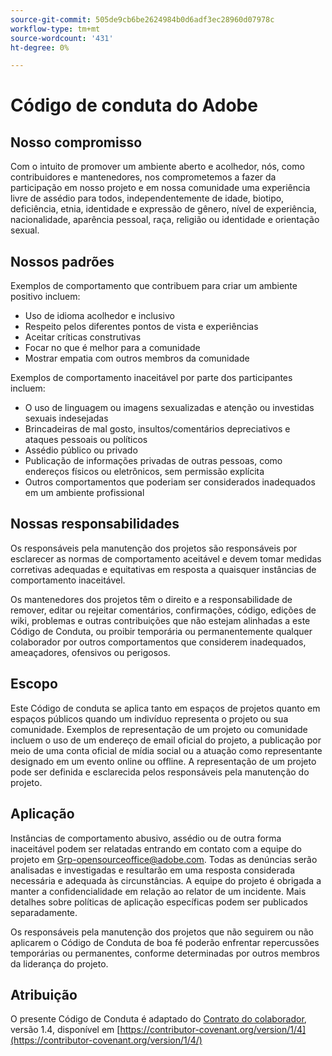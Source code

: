```yaml
---
source-git-commit: 505de9cb6be2624984b0d6adf3ec28960d07978c
workflow-type: tm+mt
source-wordcount: '431'
ht-degree: 0%

---
```


# Código de conduta do Adobe

## Nosso compromisso

Com o intuito de promover um ambiente aberto e acolhedor, nós, como contribuidores e mantenedores, nos comprometemos a fazer da participação em nosso projeto e em nossa comunidade uma experiência livre de assédio para todos, independentemente de idade, biotipo, deficiência, etnia, identidade e expressão de gênero, nível de experiência, nacionalidade, aparência pessoal, raça, religião ou identidade e orientação sexual.

## Nossos padrões

Exemplos de comportamento que contribuem para criar um ambiente positivo incluem:

* Uso de idioma acolhedor e inclusivo
* Respeito pelos diferentes pontos de vista e experiências
* Aceitar críticas construtivas
* Focar no que é melhor para a comunidade
* Mostrar empatia com outros membros da comunidade

Exemplos de comportamento inaceitável por parte dos participantes incluem:

* O uso de linguagem ou imagens sexualizadas e atenção ou investidas sexuais indesejadas
* Brincadeiras de mal gosto, insultos/comentários depreciativos e ataques pessoais ou políticos
* Assédio público ou privado
* Publicação de informações privadas de outras pessoas, como endereços físicos ou eletrônicos, sem permissão explícita
* Outros comportamentos que poderiam ser considerados inadequados em um ambiente profissional

## Nossas responsabilidades

Os responsáveis pela manutenção dos projetos são responsáveis por esclarecer as normas de comportamento aceitável e devem tomar medidas corretivas adequadas e equitativas em resposta a quaisquer instâncias de comportamento inaceitável.

Os mantenedores dos projetos têm o direito e a responsabilidade de remover, editar ou rejeitar comentários, confirmações, código, edições de wiki, problemas e outras contribuições que não estejam alinhadas a este Código de Conduta, ou proibir temporária ou permanentemente qualquer colaborador por outros comportamentos que considerem inadequados, ameaçadores, ofensivos ou perigosos.

## Escopo

Este Código de conduta se aplica tanto em espaços de projetos quanto em espaços públicos quando um indivíduo representa o projeto ou sua comunidade. Exemplos de representação de um projeto ou comunidade incluem o uso de um endereço de email oficial do projeto, a publicação por meio de uma conta oficial de mídia social ou a atuação como representante designado em um evento online ou offline. A representação de um projeto pode ser definida e esclarecida pelos responsáveis pela manutenção do projeto.

## Aplicação

Instâncias de comportamento abusivo, assédio ou de outra forma inaceitável podem ser relatadas entrando em contato com a equipe do projeto em Grp-opensourceoffice@adobe.com. Todas as denúncias serão analisadas e investigadas e resultarão em uma resposta considerada necessária e adequada às circunstâncias. A equipe do projeto é obrigada a manter a confidencialidade em relação ao relator de um incidente.
Mais detalhes sobre políticas de aplicação específicas podem ser publicados separadamente.

Os responsáveis pela manutenção dos projetos que não seguirem ou não aplicarem o Código de Conduta de boa fé poderão enfrentar repercussões temporárias ou permanentes, conforme determinadas por outros membros da liderança do projeto.

## Atribuição

O presente Código de Conduta é adaptado do [Contrato do colaborador](https://contributor-covenant.org), versão 1.4, disponível em [https://contributor-covenant.org/version/1/4](https://contributor-covenant.org/version/1/4/)

